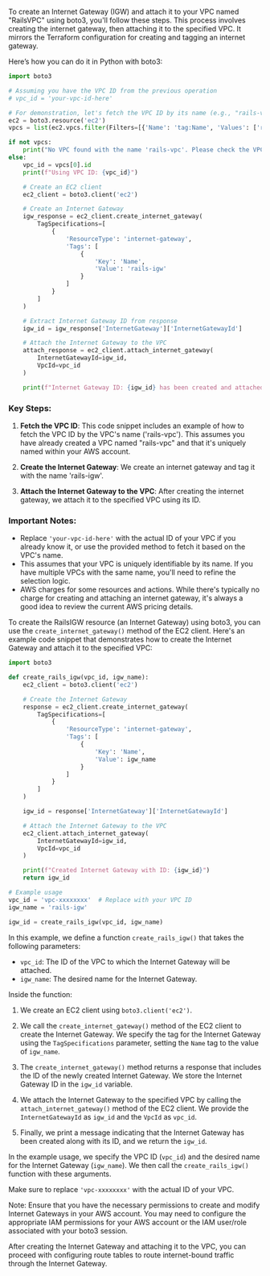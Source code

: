 To create an Internet Gateway (IGW) and attach it to your VPC named "RailsVPC" using boto3, you'll follow these steps. This process involves creating the internet gateway, then attaching it to the specified VPC. It mirrors the Terraform configuration for creating and tagging an internet gateway.

Here’s how you can do it in Python with boto3:

```python
import boto3

# Assuming you have the VPC ID from the previous operation
# vpc_id = 'your-vpc-id-here'

# For demonstration, let's fetch the VPC ID by its name (e.g., "rails-vpc")
ec2 = boto3.resource('ec2')
vpcs = list(ec2.vpcs.filter(Filters=[{'Name': 'tag:Name', 'Values': ['rails-vpc']}]))

if not vpcs:
    print("No VPC found with the name 'rails-vpc'. Please check the VPC name and try again.")
else:
    vpc_id = vpcs[0].id
    print(f"Using VPC ID: {vpc_id}")

    # Create an EC2 client
    ec2_client = boto3.client('ec2')

    # Create an Internet Gateway
    igw_response = ec2_client.create_internet_gateway(
        TagSpecifications=[
            {
                'ResourceType': 'internet-gateway',
                'Tags': [
                    {
                        'Key': 'Name',
                        'Value': 'rails-igw'
                    }
                ]
            }
        ]
    )

    # Extract Internet Gateway ID from response
    igw_id = igw_response['InternetGateway']['InternetGatewayId']

    # Attach the Internet Gateway to the VPC
    attach_response = ec2_client.attach_internet_gateway(
        InternetGatewayId=igw_id,
        VpcId=vpc_id
    )

    print(f"Internet Gateway ID: {igw_id} has been created and attached to VPC ID: {vpc_id}")
```

### Key Steps:

1. **Fetch the VPC ID**: This code snippet includes an example of how to fetch the VPC ID by the VPC's name ('rails-vpc'). This assumes you have already created a VPC named "rails-vpc" and that it's uniquely named within your AWS account.
   
2. **Create the Internet Gateway**: We create an internet gateway and tag it with the name 'rails-igw'. 

3. **Attach the Internet Gateway to the VPC**: After creating the internet gateway, we attach it to the specified VPC using its ID.

### Important Notes:

- Replace `'your-vpc-id-here'` with the actual ID of your VPC if you already know it, or use the provided method to fetch it based on the VPC's name.
- This assumes that your VPC is uniquely identifiable by its name. If you have multiple VPCs with the same name, you'll need to refine the selection logic.
- AWS charges for some resources and actions. While there's typically no charge for creating and attaching an internet gateway, it's always a good idea to review the current AWS pricing details.

To create the RailsIGW resource (an Internet Gateway) using boto3, you can use the `create_internet_gateway()` method of the EC2 client. Here's an example code snippet that demonstrates how to create the Internet Gateway and attach it to the specified VPC:

```python
import boto3

def create_rails_igw(vpc_id, igw_name):
    ec2_client = boto3.client('ec2')

    # Create the Internet Gateway
    response = ec2_client.create_internet_gateway(
        TagSpecifications=[
            {
                'ResourceType': 'internet-gateway',
                'Tags': [
                    {
                        'Key': 'Name',
                        'Value': igw_name
                    }
                ]
            }
        ]
    )

    igw_id = response['InternetGateway']['InternetGatewayId']

    # Attach the Internet Gateway to the VPC
    ec2_client.attach_internet_gateway(
        InternetGatewayId=igw_id,
        VpcId=vpc_id
    )

    print(f"Created Internet Gateway with ID: {igw_id}")
    return igw_id

# Example usage
vpc_id = 'vpc-xxxxxxxx'  # Replace with your VPC ID
igw_name = 'rails-igw'

igw_id = create_rails_igw(vpc_id, igw_name)
```

In this example, we define a function `create_rails_igw()` that takes the following parameters:
- `vpc_id`: The ID of the VPC to which the Internet Gateway will be attached.
- `igw_name`: The desired name for the Internet Gateway.

Inside the function:

1. We create an EC2 client using `boto3.client('ec2')`.

2. We call the `create_internet_gateway()` method of the EC2 client to create the Internet Gateway. We specify the tag for the Internet Gateway using the `TagSpecifications` parameter, setting the `Name` tag to the value of `igw_name`.

3. The `create_internet_gateway()` method returns a response that includes the ID of the newly created Internet Gateway. We store the Internet Gateway ID in the `igw_id` variable.

4. We attach the Internet Gateway to the specified VPC by calling the `attach_internet_gateway()` method of the EC2 client. We provide the `InternetGatewayId` as `igw_id` and the `VpcId` as `vpc_id`.

5. Finally, we print a message indicating that the Internet Gateway has been created along with its ID, and we return the `igw_id`.

In the example usage, we specify the VPC ID (`vpc_id`) and the desired name for the Internet Gateway (`igw_name`). We then call the `create_rails_igw()` function with these arguments.

Make sure to replace `'vpc-xxxxxxxx'` with the actual ID of your VPC.

Note: Ensure that you have the necessary permissions to create and modify Internet Gateways in your AWS account. You may need to configure the appropriate IAM permissions for your AWS account or the IAM user/role associated with your boto3 session.

After creating the Internet Gateway and attaching it to the VPC, you can proceed with configuring route tables to route internet-bound traffic through the Internet Gateway.
